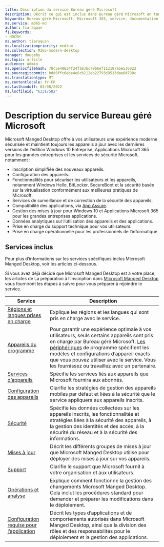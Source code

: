 ```yaml
---
title: Description du service Bureau géré Microsoft
description: Décrit ce qui est inclus dans Bureau géré Microsoft en tant que service
keywords: Bureau géré Microsoft, Microsoft 365, service, documentation
ms.service: m365-md
author: tiaraquan
f1.keywords:
- NOCSH
ms.author: tiaraquan
ms.localizationpriority: medium
ms.collection: M365-modern-desktop
manager: dougeby
ms.topic: article
audience: Admin
ms.openlocfilehash: 78c5e48634f24fa83bc79b6ef112187a5e536022
ms.sourcegitcommit: bdd6ffc6ebe4e6cb212ab22793d9513dae6d798c
ms.translationtype: MT
ms.contentlocale: fr-FR
ms.lasthandoff: 03/08/2022
ms.locfileid: "63317582"
---
```

# <a name="microsoft-managed-desktop-service-description"></a>Description du service Bureau géré Microsoft

Microsoft Manged Desktop offre à vos utilisateurs une expérience moderne sécurisée et maintient toujours les appareils à jour avec les dernières versions de l’édition Windows 10 Entreprise, Applications Microsoft 365 pour les grandes entreprises et les services de sécurité Microsoft, notamment :

- Inscription simplifiée des nouveaux appareils.
- Configuration des appareils.
- Fonctionnalités pour sécuriser les utilisateurs et les appareils, notamment Windows Hello, BitLocker, SecureBoot et la sécurité basée sur la virtualisation conformément aux meilleures pratiques de Microsoft.
- Services de surveillance et de correction de la sécurité des appareils.
- Compatibilité des applications, via [App Assure](/fasttrack/products-and-capabilities#app-assure).
- Gestion des mises à jour pour Windows 10 et Applications Microsoft 365 pour les grandes entreprises applications.
- Données analytiques sur l’utilisation des appareils et des applications.
- Prise en charge du support technique pour vos utilisateurs.
- Prise en charge opérationnelle pour les professionnels de l’informatique.

## <a name="included-services"></a>Services inclus

Pour plus d’informations sur les services spécifiques inclus Microsoft Manged Desktop, voir les articles ci-dessous.

Si vous avez déjà décidé que Microsoft Manged Desktop est à votre place, les articles de La préparation à l’inscription dans [Microsoft Manged Desktop](../get-ready/index.md) vous fourniront les étapes à suivre pour vous préparer à rejoindre le service.

| Service | Description |
| ----- | ----- |
| [Régions et langues prises en charge](regions-languages.md) | Explique les régions et les langues qui sont pris en charge avec le service. |
| [Appareils du programme](device-list.md) | Pour garantir une expérience optimale à vos utilisateurs, seuls certains appareils sont pris en charge par Bureau géré Microsoft. [Les périphériques](device-list.md) de programme spécifient les modèles et configurations d’appareil exacts que vous pouvez utiliser avec le service. Vous les fournissez ou travaillez avec un partenaire. |
| [Services d’appareils](device-services.md) | Spécifie les services liés aux appareils que Microsoft fournira aux abonnés.
| [Configuration des appareils](device-policies.md) | Clarifie les stratégies de gestion des appareils mobiles par défaut et liées à la sécurité que le service appliquera aux appareils inscrits. |
| [Sécurité](security.md) | Spécifie les données collectées sur les appareils inscrits, les fonctionnalités et stratégies liées à la sécurité des appareils, à la gestion des identités et des accès, à la sécurité du réseau et à la sécurité des informations. |
| [Mises à jour](updates.md) | Décrit les différents groupes de mises à jour que Microsoft Manged Desktop utilise pour déployer des mises à jour sur vos appareils.
| [Support](support.md) | Clarifie le support que Microsoft fournit à votre organisation et aux utilisateurs. |
| [Opérations et analyse](operations-and-monitoring.md) | Explique comment fonctionne la gestion des changements Microsoft Manged Desktop. Cela inclut les procédures standard pour demander et préparer les modifications dans le déploiement. |
| [Configuration requise pour l’application](mmd-app-requirements.md) | Décrit les types d’applications et de comportements autorisés dans Microsoft Manged Desktop, ainsi que la division des rôles et des responsabilités pour le déploiement et la gestion des applications. |
